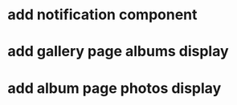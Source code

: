 <!-- # fix modal window interfaces -->
<!-- # add album creating modal window in album page -->
# add notification component
# add gallery page albums display
# add album page photos display